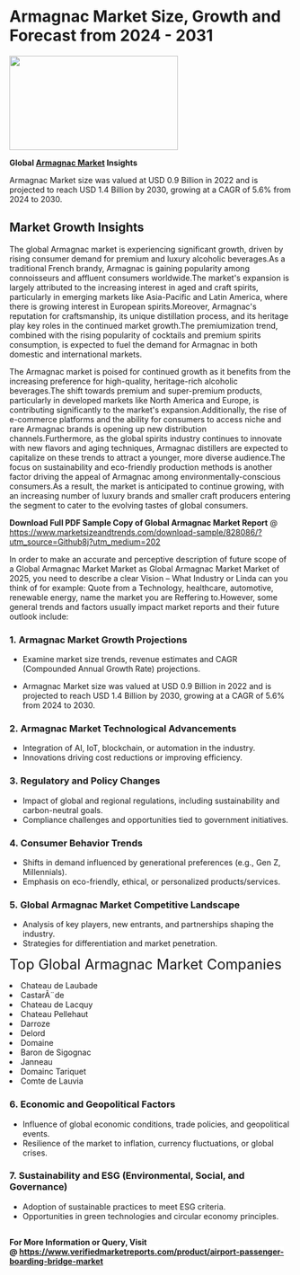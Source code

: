 <H1>Armagnac Market Size, Growth and Forecast from 2024 - 2031</H1><img class="aligncenter size-medium wp-image-584254" src="https://thirdeyenews.in/wp-content/uploads/2024/09/Global-Market-Research-300x168.jpeg" alt="" width="300" height="168" /><p><strong>Global&nbsp;<a href="https://www.marketsizeandtrends.com/download-sample/828086/?utm_source=Github8j?utm_medium=202">Armagnac Market</a> Insights</strong></p><p>Armagnac Market size was valued at USD 0.9 Billion in 2022 and is projected to reach USD 1.4 Billion by 2030, growing at a CAGR of 5.6% from 2024 to 2030.</p><p><h2>Market Growth Insights</h2> <p>The global Armagnac market is experiencing significant growth, driven by rising consumer demand for premium and luxury alcoholic beverages.As a traditional French brandy, Armagnac is gaining popularity among connoisseurs and affluent consumers worldwide.The market's expansion is largely attributed to the increasing interest in aged and craft spirits, particularly in emerging markets like Asia-Pacific and Latin America, where there is growing interest in European spirits.Moreover, Armagnac's reputation for craftsmanship, its unique distillation process, and its heritage play key roles in the continued market growth.The premiumization trend, combined with the rising popularity of cocktails and premium spirits consumption, is expected to fuel the demand for Armagnac in both domestic and international markets.</p> <p>The Armagnac market is poised for continued growth as it benefits from the increasing preference for high-quality, heritage-rich alcoholic beverages.The shift towards premium and super-premium products, particularly in developed markets like North America and Europe, is contributing significantly to the market's expansion.Additionally, the rise of e-commerce platforms and the ability for consumers to access niche and rare Armagnac brands is opening up new distribution channels.Furthermore, as the global spirits industry continues to innovate with new flavors and aging techniques, Armagnac distillers are expected to capitalize on these trends to attract a younger, more diverse audience.The focus on sustainability and eco-friendly production methods is another factor driving the appeal of Armagnac among environmentally-conscious consumers.As a result, the market is anticipated to continue growing, with an increasing number of luxury brands and smaller craft producers entering the segment to cater to the evolving tastes of global consumers.</p> <p><span class=""><strong>Download Full PDF Sample Copy of Global Armagnac Market Report</strong> @ <a href="https://www.marketsizeandtrends.com/download-sample/828086/?utm_source=Github8j?utm_medium=202" target="_blank">https://www.marketsizeandtrends.com/download-sample/828086/?utm_source=Github8j?utm_medium=202</a></span></p><p>In order to make an accurate and perceptive description of future scope of a Global&nbsp;Armagnac Market Market as Global&nbsp;Armagnac Market Market of 2025, you need to describe a clear Vision &ndash; What Industry or Linda can you think of for example: Quote from a Technology, healthcare, automotive, renewable energy, name the market you are Reffering to.However, some general trends and factors usually impact market reports and their future outlook include:</p><h3>1.&nbsp;<strong>Armagnac Market Growth Projections</strong></h3><ul><li>Examine market size trends, revenue estimates and CAGR (Compounded Annual Growth Rate) projections.</li><li><p>Armagnac Market size was valued at USD 0.9 Billion in 2022 and is projected to reach USD 1.4 Billion by 2030, growing at a CAGR of 5.6% from 2024 to 2030.</p></li></ul><h3>2.&nbsp;<strong>Armagnac Market Technological Advancements</strong></h3><ul><li>Integration of AI, IoT, blockchain, or automation in the industry.</li><li>Innovations driving cost reductions or improving efficiency.</li></ul><h3>3.&nbsp;<strong>Regulatory and Policy Changes</strong></h3><ul><li>Impact of global and regional regulations, including sustainability and carbon-neutral goals.</li><li>Compliance challenges and opportunities tied to government initiatives.</li></ul><h3>4.&nbsp;<strong>Consumer Behavior Trends</strong></h3><ul><li>Shifts in demand influenced by generational preferences (e.g., Gen Z, Millennials).</li><li>Emphasis on eco-friendly, ethical, or personalized products/services.</li></ul><h3>5.&nbsp;<strong>Global Armagnac Market Competitive Landscape</strong></h3><ul><li>Analysis of key players, new entrants, and partnerships shaping the industry.</li><li>Strategies for differentiation and market penetration.</li></ul><p data-pm-slice="1 1 []"><span style="color: inherit; font-family: inherit; font-size: 25px;">Top Global Armagnac Market Companies</span></p><div class="" data-test-id=""><p><li>Chateau de Laubade</li><li> CastarÃ¨de</li><li> Chateau de Lacquy</li><li> Chateau Pellehaut</li><li> Darroze</li><li> Delord</li><li> Domaine</li><li> Baron de Sigognac</li><li> Janneau</li><li> Domainc Tariquet</li><li> Comte de Lauvia</li></p></div><h3>6.&nbsp;<strong>Economic and Geopolitical Factors</strong></h3><ul><li>Influence of global economic conditions, trade policies, and geopolitical events.</li><li>Resilience of the market to inflation, currency fluctuations, or global crises.</li></ul><h3>7.&nbsp;<strong>Sustainability and ESG (Environmental, Social, and Governance)</strong></h3><ul><li>Adoption of sustainable practices to meet ESG criteria.</li><li>Opportunities in green technologies and circular economy principles.</li></ul><h2><strong style="font-size: 14px;">For More Information or Query, Visit @&nbsp;</strong><a style="background-color: #ffffff; font-size: 14px;" href="https://www.marketsizeandtrends.com/report/armagnac-market/" target="_blank">https://www.verifiedmarketreports.com/product/airport-passenger-boarding-bridge-market</a></h2>